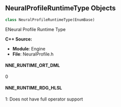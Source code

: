 ## NeuralProfileRuntimeType Objects

```python
class NeuralProfileRuntimeType(EnumBase)
```

ENeural Profile Runtime Type

**C++ Source:**

- **Module**: Engine
- **File**: NeuralProfile.h

<a id="unreal.NeuralProfileRuntimeType.NNE_RUNTIME_ORT_DML"></a>

#### NNE_RUNTIME_ORT_DML

0

<a id="unreal.NeuralProfileRuntimeType.NNE_RUNTIME_RDG_HLSL"></a>

#### NNE_RUNTIME_RDG_HLSL

1: Does not have full operator support

<a id="unreal.SpecularProfileFormat"></a>